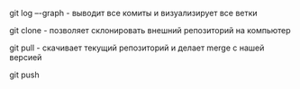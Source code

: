 git log –-graph - выводит все комиты и визуализирует все ветки

git clone - позволяет склонировать внешний репозиторий на компьютер

git pull - скачивает текущий репозиторий и делает merge с нашей версией

git push
